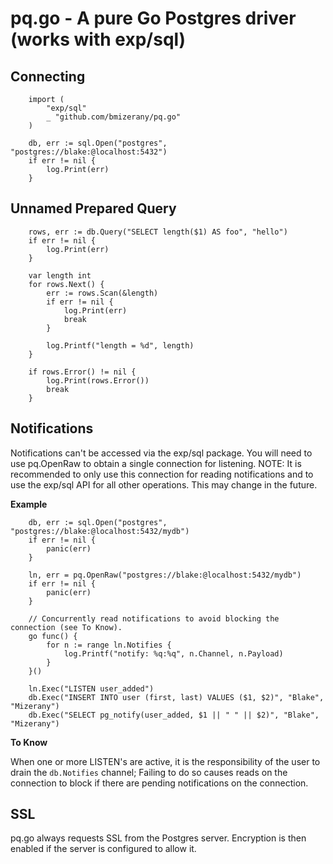 # pq.go - A pure Go Postgres driver (works with exp/sql)

## Connecting
		import (
			"exp/sql"
			_ "github.com/bmizerany/pq.go"
		)

		db, err := sql.Open("postgres", "postgres://blake:@localhost:5432")
		if err != nil {
			log.Print(err)
		}

## Unnamed Prepared Query

		rows, err := db.Query("SELECT length($1) AS foo", "hello")
		if err != nil {
			log.Print(err)
		}

		var length int
		for rows.Next() {
			err := rows.Scan(&length)
			if err != nil {
				log.Print(err)
				break
			}

			log.Printf("length = %d", length)
		}

		if rows.Error() != nil {
			log.Print(rows.Error())
			break
		}

## Notifications

Notifications can't be accessed via the exp/sql package. You will need to use
pq.OpenRaw to obtain a single connection for listening.  NOTE: It is
recommended to only use this connection for reading notifications and to use
the exp/sql API for all other operations. This may change in the future.

**Example**

		db, err := sql.Open("postgres", "postgres://blake:@localhost:5432/mydb")
		if err != nil {
			panic(err)
		}

		ln, err = pq.OpenRaw("postgres://blake:@localhost:5432/mydb")
		if err != nil {
			panic(err)
		}

		// Concurrently read notifications to avoid blocking the connection (see To Know).
		go func() {
			for n := range ln.Notifies {
				log.Printf("notify: %q:%q", n.Channel, n.Payload)
			}
		}()

		ln.Exec("LISTEN user_added")
		db.Exec("INSERT INTO user (first, last) VALUES ($1, $2)", "Blake", "Mizerany")
		db.Exec("SELECT pg_notify(user_added, $1 || " " || $2)", "Blake", "Mizerany")

**To Know**

When one or more LISTEN's are active, it is the responsibility of the user to
drain the `db.Notifies` channel; Failing to do so causes reads on the
connection to block if there are pending notifications on the connection.

## SSL

pq.go always requests SSL from the Postgres server. Encryption is then enabled
if the server is configured to allow it.
